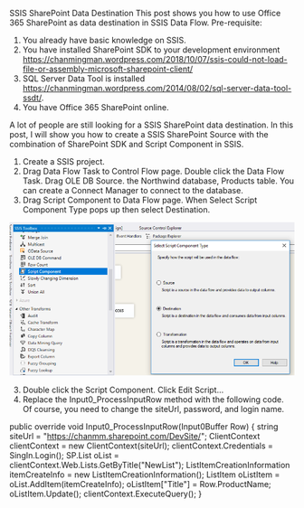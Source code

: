 SSIS SharePoint Data Destination
This post shows you how to use Office 365 SharePoint as data destination in SSIS Data Flow.
Pre-requisite:
1. You already have basic knowledge on SSIS.
2. You have installed SharePoint SDK to your development environment https://chanmingman.wordpress.com/2018/10/07/ssis-could-not-load-file-or-assembly-microsoft-sharepoint-client/ 
3. SQL Server Data Tool is installed  https://chanmingman.wordpress.com/2014/08/02/sql-server-data-tool-ssdt/. 
4. You have Office 365 SharePoint online. 

A lot of people are still looking for a SSIS SharePoint data destination. In this post, I will show you how to create a SSIS SharePoint Source with the combination of SharePoint SDK and Script Component in SSIS.

1. Create a SSIS project.
2. Drag Data Flow Task to Control Flow page. Double click the Data Flow Task. Drag OLE DB Source. the Northwind database, Products table. You can create a Connect Manager to connect to the database.
3. Drag Script Component to Data Flow page. When Select Script Component Type pops up then select Destination.

![](image/p5.png)

3. Double click the Script Component. Click Edit Script…
4. Replace the Input0_ProcessInputRow method with the following code. Of course, you need to change the siteUrl, password, and login name.

public override void Input0_ProcessInputRow(Input0Buffer Row)
{
	string siteUrl = "https://chanmm.sharepoint.com/DevSite/";
	 ClientContext clientContext = new ClientContext(siteUrl);
	 clientContext.Credentials = SingIn.Login();
	SP.List oList = clientContext.Web.Lists.GetByTitle("NewList");
	ListItemCreationInformation itemCreateInfo = new ListItemCreationInformation();
	ListItem oListItem = oList.AddItem(itemCreateInfo);
	oListItem["Title"] = Row.ProductName;
	 oListItem.Update();
	clientContext.ExecuteQuery();
} 
